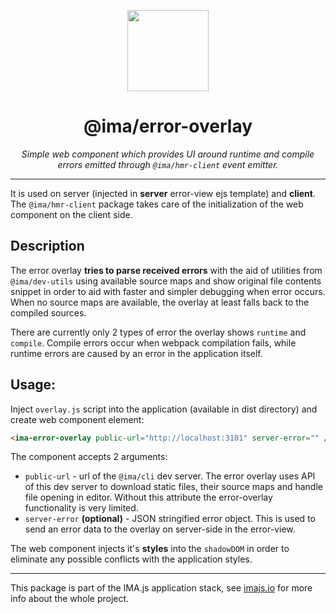 <p align="center">
  <img height="130" src="https://imajs.io/img/imajs-logo.png">
</p>

<h1 align="center">@ima/error-overlay</h1>
  <p align="center"><i>Simple web component which provides UI around runtime and compile errors emitted through <code>@ima/hmr-client</code> event emitter.</i>
</p>

---

It is used on server (injected in **server** error-view ejs template) and **client**. The `@ima/hmr-client` package takes care of the initialization of the web component on the client side.

## Description

The error overlay **tries to parse received errors** with the aid of utilities from `@ima/dev-utils` using available source maps and show original file contents snippet in order to aid with faster and simpler debugging when error occurs. When no source maps are available, the overlay at least falls back to the compiled sources.

There are currently only 2 types of error the overlay shows `runtime` and `compile`. Compile errors occur when webpack compilation fails, while runtime errors are caused by an error in the application itself.

## Usage:
Inject `overlay.js` script into the application (available in dist directory) and create web component element:
```html
<ima-error-overlay public-url="http://localhost:3101" server-error="" />
```
The component accepts 2 arguments:
- `public-url` - url of the `@ima/cli` dev server. The error overlay uses API of this dev server to download static files, their source maps and handle file opening in editor. Without this attribute the error-overlay functionality is very limited.
- `server-error` **(optional)** - JSON stringified error object. This is used to send an error data to the overlay on server-side in the error-view.

The web component injects it's **styles** into the `shadowDOM` in order to eliminate any possible conflicts with the application styles.

---

This package is part of the IMA.js application stack, see [imajs.io](https://imajs.io/) for more info about the whole project.
